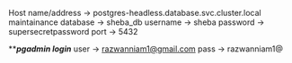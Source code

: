 Host name/address -> postgres-headless.database.svc.cluster.local
maintainance database -> sheba_db
username -> sheba
password -> supersecretpassword
port -> 5432

*********pgadmin login*******
user -> razwanniam1@gmail.com
pass -> razwanniam1@